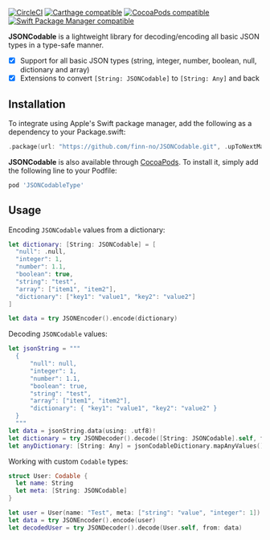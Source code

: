 [![CircleCI](https://img.shields.io/circleci/project/github/finn-no/JSONCodable/master.svg)](https://circleci.com/gh/finn-no/JSONCodable/tree/master)
[![Carthage compatible](https://img.shields.io/badge/Carthage-compatible-4BC51D.svg?style=flat)](https://github.com/Carthage/Carthage)
[![CocoaPods compatible](https://img.shields.io/cocoapods/v/JSONCodableType.svg)](https://cocoapods.org/pods/JSONCodableType)
[![Swift Package Manager compatible](https://img.shields.io/badge/Swift%20Package%20Manager-compatible-brightgreen.svg)](https://github.com/apple/swift-package-manager)

**JSONCodable** is a lightweight library for decoding/encoding all basic JSON types in a type-safe manner.

- [x] Support for all basic JSON types (string, integer, number, boolean, null, dictionary and array)
- [x] Extensions to convert `[String: JSONCodable]` to `[String: Any]` and back

## Installation

To integrate using Apple's Swift package manager, add the following as a dependency to your Package.swift:

```swift
.package(url: "https://github.com/finn-no/JSONCodable.git", .upToNextMajor(from: "1.0.0"))
```

**JSONCodable** is also available through [CocoaPods](http://cocoapods.org). To install it, simply add the following line to your Podfile:

```ruby
pod 'JSONCodableType'
```

## Usage

Encoding `JSONCodable` values from a dictionary:

```swift
let dictionary: [String: JSONCodable] = [
  "null": .null,
  "integer": 1,
  "number": 1.1,
  "boolean": true,
  "string": "test",
  "array": ["item1", "item2"],
  "dictionary": ["key1": "value1", "key2": "value2"]
]

let data = try JSONEncoder().encode(dictionary)
```

Decoding `JSONCodable` values:

```swift
let jsonString = """
  {
      "null": null,
      "integer": 1,
      "number": 1.1,
      "boolean": true,
      "string": "test",
      "array": ["item1", "item2"],
      "dictionary": { "key1": "value1", "key2": "value2" }
  }
  """
let data = jsonString.data(using: .utf8)!
let dictionary = try JSONDecoder().decode([String: JSONCodable].self, from: data)
let anyDictionary: [String: Any] = jsonCodableDictionary.mapAnyValues() 
```

Working with custom `Codable` types:

```swift
struct User: Codable {
  let name: String
  let meta: [String: JSONCodable]
}

let user = User(name: "Test", meta: ["string": "value", "integer": 1])
let data = try JSONEncoder().encode(user)
let decodedUser = try JSONDecoder().decode(User.self, from: data)
```
